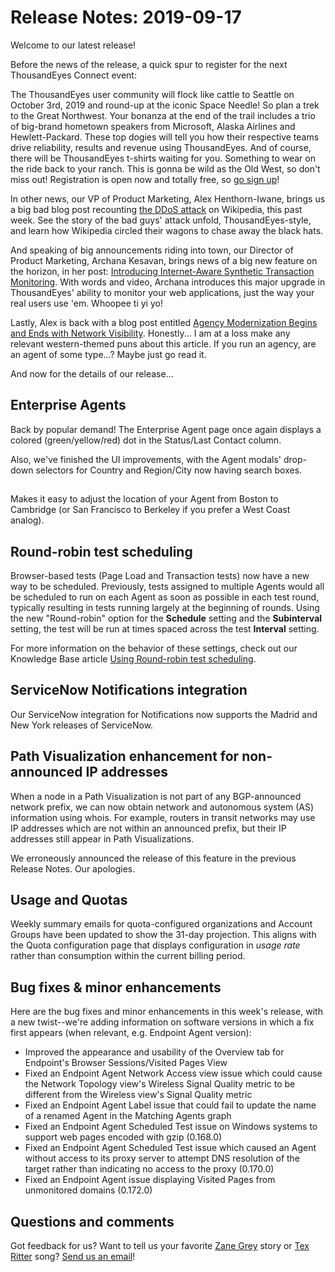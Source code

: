 # Release Notes: 2019-09-17

Welcome to our latest release!

Before the news of the release, a quick spur to register for the next ThousandEyes Connect event:

The ThousandEyes user community will flock like cattle to Seattle on October 3rd, 2019 and round-up at the iconic Space Needle! So plan a trek to the Great Northwest. Your bonanza at the end of the trail includes a trio of big-brand hometown speakers from Microsoft, Alaska Airlines and Hewlett-Packard. These top dogies will tell you how their respective teams drive reliability, results and revenue using ThousandEyes. And of course, there will be ThousandEyes t-shirts waiting for you. Something to wear on the ride back to your ranch. This is gonna be wild as the Old West, so don't miss out! Registration is open now and totally free, so [go sign up](http://www.thousandeyes.com/events/connect/seattle-2019)!

In other news, our VP of Product Marketing, Alex Henthorn-Iwane, brings us a big bad blog post recounting [the DDoS attack](http://blog.thousandeyes.com/analyzing-the-wikipedia-ddos-attack/) on Wikipedia, this past week. See the story of the bad guys' attack unfold, ThousandEyes-style, and learn how Wikipedia circled their wagons to chase away the black hats.

And speaking of big announcements riding into town, our Director of Product Marketing, Archana Kesavan, brings news of a big new feature on the horizon, in her post: [Introducing Internet-Aware Synthetic Transaction Monitoring](https://blog.thousandeyes.com/introducing-internet-aware-synthetic-transaction-monitoring/). With words and video, Archana introduces this major upgrade in ThousandEyes' ability to monitor your web applications, just the way your real users use 'em. Whoopee ti yi yo!

Lastly, Alex is back with a blog post entitled [Agency Modernization Begins and Ends with Network Visibility](https://blog.thousandeyes.com/agency-modernization-begins-and-ends-with-network-visibility/). Honestly... I am at a loss make any relevant western-themed puns about this article. If you run an agency, are an agent of some type...? Maybe just go read it.

And now for the details of our release...

## Enterprise Agents

Back by popular demand! The Enterprise Agent page once again displays a colored \(green/yellow/red\) dot in the Status/Last Contact column.

Also, we've finished the UI improvements, with the Agent modals' drop-down selectors for Country and Region/City now having search boxes.

## 

Makes it easy to adjust the location of your Agent from Boston to Cambridge \(or San Francisco to Berkeley if you prefer a West Coast analog\).

## Round-robin test scheduling

Browser-based tests \(Page Load and Transaction tests\) now have a new way to be scheduled. Previously, tests assigned to multiple Agents would all be scheduled to run on each Agent as soon as possible in each test round, typically resulting in tests running largely at the beginning of rounds. Using the new "Round-robin" option for the **Schedule** setting and the **Subinterval** setting, the test will be run at times spaced across the test **Interval** setting.

For more information on the behavior of these settings, check out our Knowledge Base article [Using Round-robin test scheduling](https://success.thousandeyes.com/PublicArticlePage?articleIdParam=kA02R000000UHOuSAO_Using-Round-robin-test-scheduling).

## ServiceNow Notifications integration

Our ServiceNow integration for Notifications now supports the Madrid and New York releases of ServiceNow.

## Path Visualization enhancement for non-announced IP addresses

When a node in a Path Visualization is not part of any BGP-announced network prefix, we can now obtain network and autonomous system \(AS\) information using whois. For example, routers in transit networks may use IP addresses which are not within an announced prefix, but their IP addresses still appear in Path Visualizations.

We erroneously announced the release of this feature in the previous Release Notes. Our apologies.

## Usage and Quotas

 Weekly summary emails for quota-configured organizations and Account Groups have been updated to show the 31-day projection. This aligns with the Quota configuration page that displays configuration in _usage rate_ rather than consumption within the current billing period.

## Bug fixes & minor enhancements

Here are the bug fixes and minor enhancements in this week's release, with a new twist--we're adding information on software versions in which a fix first appears \(when relevant, e.g. Endpoint Agent version\):

* Improved the appearance and usability of the Overview tab for Endpoint's Browser Sessions/Visited Pages View
* Fixed an Endpoint Agent Network Access view issue which could cause the Network Topology view's Wireless Signal Quality metric to be different from the Wireless view's Signal Quality metric
* Fixed an Endpoint Agent Label issue that could fail to update the name of a renamed Agent in the Matching Agents graph
* Fixed an Endpoint Agent Scheduled Test issue on Windows systems to support web pages encoded with gzip \(0.168.0\)
* Fixed an Endpoint Agent Scheduled Test issue which caused an Agent without access to its proxy server to attempt DNS resolution of the target rather than indicating no access to the proxy  \(0.170.0\)
* Fixed an Endpoint Agent issue displaying Visited Pages from unmonitored domains  \(0.172.0\)

## Questions and comments

Got feedback for us? Want to tell us your favorite [Zane Grey](https://en.wikipedia.org/wiki/Zane_Grey) story or [Tex Ritter](https://www.nytimes.com/1970/07/12/archives/from-grand-ole-opry-to-us-senate-high-noon-for-tex-ritter-high-noon.html) song? [Send us an email](mailto:support@thousandeyes.com?subject=2019-09-17+Release+Update)!

